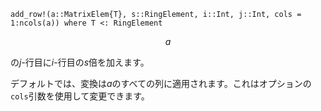 ```
add_row!(a::MatrixElem{T}, s::RingElement, i::Int, j::Int, cols = 1:ncols(a)) where T <: RingElement
```

$$
a
$$

の$j$-行目に$i$-行目の$s$倍を加えます。

デフォルトでは、変換は$a$のすべての列に適用されます。これはオプションの`cols`引数を使用して変更できます。
